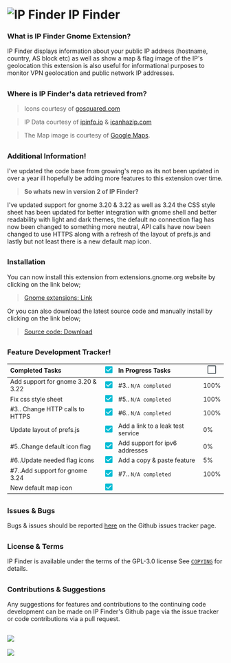 # ![IP Finder](https://github.com/LinxGem33/IP-Finder/blob/master/screens/ip-address3.png?raw=true) IP Finder

### What is IP Finder Gnome Extension?

IP Finder displays information about your public IP address (hostname, country, AS block etc) as well as show a map & flag image of the IP's geolocation this extension is also useful for informational purposes to monitor VPN geolocation and public network IP addresses.

##

### Where is IP Finder's data retrieved from?

> Icons courtesy of [gosquared.com](http://gosquared.com)

> IP Data courtesy of  [ipinfo.io](http://ipinfo.io/) & [icanhazip.com](http://icanhazip.com)

> The Map image is courtesy of [Google Maps](https://www.google.com/maps).

## 

### Additional Information!

I've updated the code base from growing's repo as its not been updated in over a year ill hopefully be adding more features to this extension over time. 

> **So whats new in version 2 of IP Finder?** 

I've updated support for gnome 3.20 &amp; 3.22 as well as 3.24 the  CSS style sheet has been updated for better integration with gnome shell and better readability with light and dark themes, the default no connection flag has now been changed to something more neutral, API calls have now been changed to use HTTPS along with a refresh of the layout of prefs.js and lastly but not least there is a new default map icon.

## 

### Installation

You can now install this extension from extensions.gnome.org website by clicking on the link below; 

> [Gnome extensions: Link](https://extensions.gnome.org/extension/1190/ip-finder/)

Or you can also download the latest source code and manually install by clicking on the link below;

> [Source code: Download](https://github.com/LinxGem33/IP-Finder/releases)

## 

### Feature Development Tracker!


| Completed Tasks | ![](https://github.com/adapta-project/adapta-github-resources/blob/master/images/check-on.png?raw=true)| In Progress Tasks |![](https://github.com/adapta-project/adapta-github-resources/blob/master/images/check-off.png?raw=true)|
| :------------- |--- |:------------- |---|
| Add support for gnome 3.20 & 3.22 |![](https://github.com/adapta-project/adapta-github-resources/blob/master/images/check-on.png?raw=true) | #3.. `N/A completed` |100%
|Fix css style sheet |![](https://github.com/adapta-project/adapta-github-resources/blob/master/images/check-on.png?raw=true)  |#5.. `N/A completed` |100%
|#3.. Change HTTP calls to HTTPS  | ![](https://github.com/adapta-project/adapta-github-resources/blob/master/images/check-on.png?raw=true)|#6.. `N/A completed` | 100%
|Update layout of prefs.js |![](https://github.com/adapta-project/adapta-github-resources/blob/master/images/check-on.png?raw=true) |Add a link to a leak test service|0%
|#5..Change default icon flag|![](https://github.com/adapta-project/adapta-github-resources/blob/master/images/check-on.png?raw=true) |Add support for ipv6 addresses|0%
|#6..Update needed flag icons| ![](https://github.com/adapta-project/adapta-github-resources/blob/master/images/check-on.png?raw=true)|Add a copy & paste feature |5%
|#7..Add support for gnome 3.24|![](https://github.com/adapta-project/adapta-github-resources/blob/master/images/check-on.png?raw=true) |#7.. `N/A completed`  |100%
|New default map icon|![](https://github.com/adapta-project/adapta-github-resources/blob/master/images/check-on.png?raw=true)||

## 

### Issues & Bugs

Bugs & issues should be reported [here](https://github.com/LinxGem33/IP-Finder/issues) on the Github issues tracker page.

## 

### License & Terms

IP Finder is available under the terms of the GPL-3.0 license See [`COPYING`](https://github.com/LinxGem33/IP-Finder/blob/master/COPYING) for details.

## 

### Contributions & Suggestions

Any suggestions for features and contributions to the continuing code development can be made on IP Finder's Github page via the issue tracker or code contributions via a pull request.

## 

![](https://github.com/LinxGem33/IP-Finder/blob/master/screens/dip.png?raw=true)

![](https://github.com/LinxGem33/IP-Finder/blob/master/screens/ipd.png?raw=true) 
